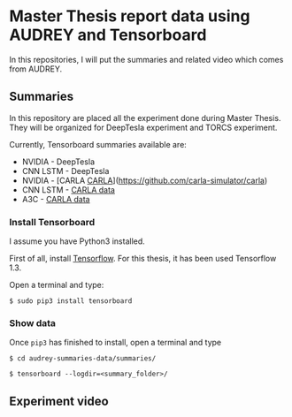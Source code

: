 # Master Thesis report data using AUDREY and Tensorboard
In this repositories, I will put the summaries and related video which comes from AUDREY.

## Summaries

In this repository are placed all the experiment done during Master Thesis. They will be organized for DeepTesla experiment and TORCS experiment.

Currently, Tensorboard summaries available are:
  * NVIDIA - DeepTesla
  * CNN LSTM - DeepTesla
  * NVIDIA - [CARLA [CARLA](https://github.com/carla-simulator/carla)](https://github.com/carla-simulator/carla)
  * CNN LSTM - [CARLA data](https://github.com/carla-simulator/carla)
  * A3C - [CARLA data](https://github.com/carla-simulator/carla)
  
### Install Tensorboard
I assume you have Python3 installed.

First of all, install [Tensorflow](https://www.tensorflow.org/install/). For this thesis, it has been used Tensorflow 1.3.

Open a terminal and type:

```
$ sudo pip3 install tensorboard
```

### Show data

Once `pip3` has finished to install, open a terminal and type
```
$ cd audrey-summaries-data/summaries/

$ tensorboard --logdir=<summary_folder>/
```

## Experiment video







